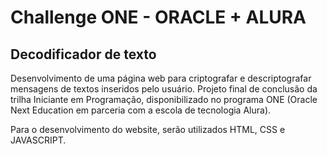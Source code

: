 # Challenge ONE - ORACLE + ALURA

## Decodificador de texto

Desenvolvimento de uma página web para criptografar e descriptografar mensagens de textos inseridos pelo usuário. Projeto final de conclusão da trilha Iniciante em Programação, disponibilizado no programa ONE (Oracle Next Education em parceria com a escola de tecnologia Alura).

Para o desenvolvimento do website, serão utilizados HTML, CSS e JAVASCRIPT.
